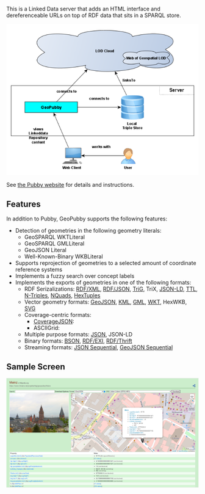 This is a Linked Data server that adds an HTML interface and
dereferenceable URLs on top of RDF data that sits in a SPARQL
store.

![GeoPubby Architecture](geopubby.png)

See [the Pubby website](http://www4.wiwiss.fu-berlin.de/pubby/)
for details and instructions.

## Features

In addition to Pubby, GeoPubby supports the following features:

* Detection of geometries in the following geometry literals:
  * GeoSPARQL WKTLiteral
  * GeoSPARQL GMLLiteral
  * GeoJSON Literal
  * Well-Known-Binary WKBLiteral
* Supports reprojection of geometries to a selected amount of coordinate reference systems
* Implements a fuzzy search over concept labels 
* Implements the exports of geometries in one of the following formats:
  * RDF Serizalizations: [RDF/XML](https://www.w3.org/TR/rdf-syntax-grammar/), [RDF/JSON](https://www.w3.org/TR/rdf-json/), [TriG](https://www.w3.org/TR/trig/), TriX, [JSON-LD](https://json-ld.org/spec/latest/json-ld/), [TTL](https://www.w3.org/TR/turtle/), [N-Triples](https://www.w3.org/TR/n-triples/), [NQuads](https://www.w3.org/TR/n-quads/), [HexTuples](https://github.com/ontola/hextuples)
  * Vector geometry formats: [GeoJSON](https://geojson.org/), [KML](https://www.ogc.org/standards/kml/), [GML](https://www.ogc.org/standards/gml), [WKT](https://www.ogc.org/standards/sfa), HexWKB, [SVG](https://www.w3.org/Graphics/SVG/)
  * Coverage-centric formats:
     * [CoverageJSON](https://covjson.org):
     * ASCIIGrid:
  * Multiple purpose formats: [JSON](https://www.json.org/json-en.html), JSON-LD
  * Binary formats: [BSON](http://bsonspec.org/), [RDF/EXI](https://www.w3.org/TR/exi/), [RDF/Thrift](https://afs.github.io/rdf-thrift/)
  * Streaming formats: [JSON Sequential](https://tools.ietf.org/html/rfc7464), [GeoJSON Sequential](https://github.com/geojson/geojson-text-sequences)

## Sample Screen

![GeoPubby Architecture](pubbyexample.png)
